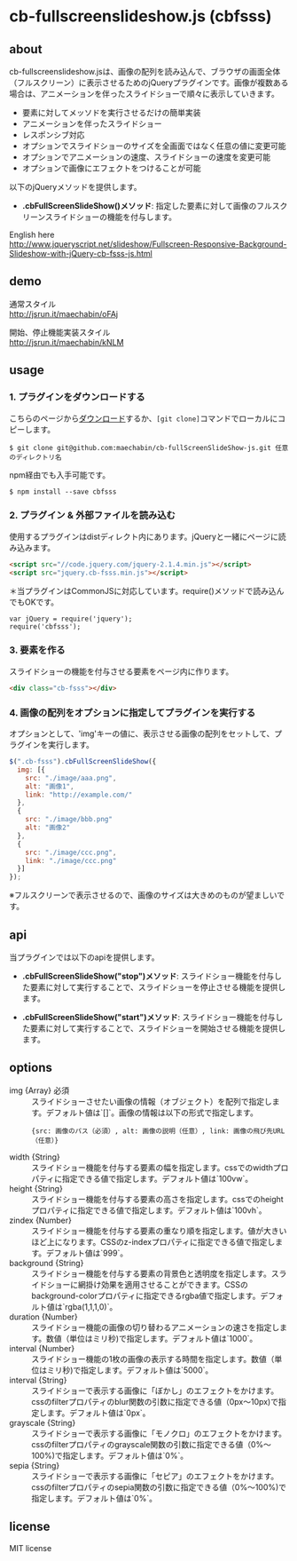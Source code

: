 # cb-fullscreenslideshow.js (cbfsss)

## about

cb-fullscreenslideshow.jsは、画像の配列を読み込んで、ブラウザの画面全体（フルスクリーン）に表示させるためのjQueryプラグインです。画像が複数ある場合は、アニメーションを伴ったスライドショーで順々に表示していきます。

- 要素に対してメッソドを実行させるだけの簡単実装
- アニメーションを伴ったスライドショー
- レスポンシブ対応
- オプションでスライドショーのサイズを全画面ではなく任意の値に変更可能
- オプションでアニメーションの速度、スライドショーの速度を変更可能
- オプションで画像にエフェクトをつけることが可能

以下のjQueryメソッドを提供します。

- **.cbFullScreenSlideShow()メソッド**: 指定した要素に対して画像のフルスクリーンスライドショーの機能を付与します。

English here<br>
http://www.jqueryscript.net/slideshow/Fullscreen-Responsive-Background-Slideshow-with-jQuery-cb-fsss-js.html

## demo

通常スタイル<br>
http://jsrun.it/maechabin/oFAj

開始、停止機能実装スタイル<br>
http://jsrun.it/maechabin/kNLM

## usage

### 1. プラグインをダウンロードする

こちらのページから[ダウンロード](https://github.com/maechabin/cb-fullScreenSlideShow-js/archive/master.zip)するか、`[git clone]`コマンドでローカルにコピーします。

```
$ git clone git@github.com:maechabin/cb-fullScreenSlideShow-js.git 任意のディレクトリ名
```

npm経由でも入手可能です。
```
$ npm install --save cbfsss
```

### 2. プラグイン & 外部ファイルを読み込む

使用するプラグインはdistディレクト内にあります。jQueryと一緒にページに読み込みます。

```html
<script src="//code.jquery.com/jquery-2.1.4.min.js"></script>
<script src="jquery.cb-fsss.min.js"></script>
```

＊当プラグインはCommonJSに対応しています。require()メソッドで読み込んでもOKです。
```
var jQuery = require('jquery');
require('cbfsss');
```

### 3. 要素を作る

スライドショーの機能を付与させる要素をページ内に作ります。

```html
<div class="cb-fsss"></div>
```

### 4. 画像の配列をオプションに指定してプラグインを実行する

オプションとして、'img'キーの値に、表示させる画像の配列をセットして、プラグインを実行します。

```javascript
$(".cb-fsss").cbFullScreenSlideShow({
  img: [{
    src: "./image/aaa.png",
    alt: "画像1",
    link: "http://example.com/"
  },
  {
    src: "./image/bbb.png"
    alt: "画像2"
  },
  {
    src: "./image/ccc.png",
    link: "./image/ccc.png"
  }]
});
```

※フルスクリーンで表示させるので、画像のサイズは大きめのものが望ましいです。

## api

当プラグインでは以下のapiを提供します。

- **.cbFullScreenSlideShow("stop")メソッド**: スライドショー機能を付与した要素に対して実行することで、スライドショーを停止させる機能を提供します。

- **.cbFullScreenSlideShow("start")メソッド**: スライドショー機能を付与した要素に対して実行することで、スライドショーを開始させる機能を提供します。


## options

<dl>
<dt>img {Array} 必須</dt>
<dd>スライドショーさせたい画像の情報（オブジェクト）を配列で指定します。デフォルト値は`[]`。画像の情報は以下の形式で指定します。

```
{src: 画像のパス（必須）, alt: 画像の説明（任意）, link: 画像の飛び先URL（任意）}
```
</dd>

<dt>width {String}</dt>
<dd>スライドショー機能を付与する要素の幅を指定します。cssでのwidthプロパティに指定できる値で指定します。デフォルト値は`100vw`。</dd>

<dt>height {String}</dt>
<dd>スライドショー機能を付与する要素の高さを指定します。cssでのheightプロパティに指定できる値で指定します。デフォルト値は`100vh`。</dd>

<dt>zindex {Number}</dt>
<dd>スライドショー機能を付与する要素の重なり順を指定します。値が大きいほど上になります。CSSのz-indexプロパティに指定できる値で指定します。デフォルト値は`999`。</dd>

<dt>background {String}</dt>
<dd>スライドショー機能を付与する要素の背景色と透明度を指定します。スライドショーに網掛け効果を適用させることができます。CSSのbackground-colorプロパティに指定できるrgba値で指定します。デフォルト値は`rgba(1,1,1,0)`。</dd>

<dt>duration {Number}</dt>
<dd>スライドショー機能の画像の切り替わるアニメーションの速さを指定します。数値（単位はミリ秒)で指定します。デフォルト値は`1000`。</dd>

<dt>interval {Number}</dt>
<dd>スライドショー機能の1枚の画像の表示する時間を指定します。数値（単位はミリ秒)で指定します。デフォルト値は`5000`。</dd>

<dt>interval {String}</dt>
<dd>スライドショーで表示する画像に「ぼかし」のエフェクトをかけます。cssのfilterプロパティのblur関数の引数に指定できる値（0px〜10px)で指定します。デフォルト値は`0px`。</dd>

<dt>grayscale {String}</dt>
<dd>スライドショーで表示する画像に「モノクロ」のエフェクトをかけます。cssのfilterプロパティのgrayscale関数の引数に指定できる値（0%〜100%)で指定します。デフォルト値は`0%`。</dd>

<dt>sepia {String}</dt>
<dd>スライドショーで表示する画像に「セピア」のエフェクトをかけます。cssのfilterプロパティのsepia関数の引数に指定できる値（0%〜100%)で指定します。デフォルト値は`0%`。</dd>

</dl>

## license
MIT license
